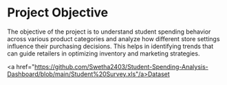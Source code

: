  # Project Objective
The objective of the project is to understand student spending behavior across various product categories and analyze how different store settings influence their purchasing decisions. This helps in identifying trends that can guide retailers in optimizing inventory and marketing strategies.

<a href="https://github.com/Swetha2403/Student-Spending-Analysis-Dashboard/blob/main/Student%20Survey.xls"/a>Dataset





